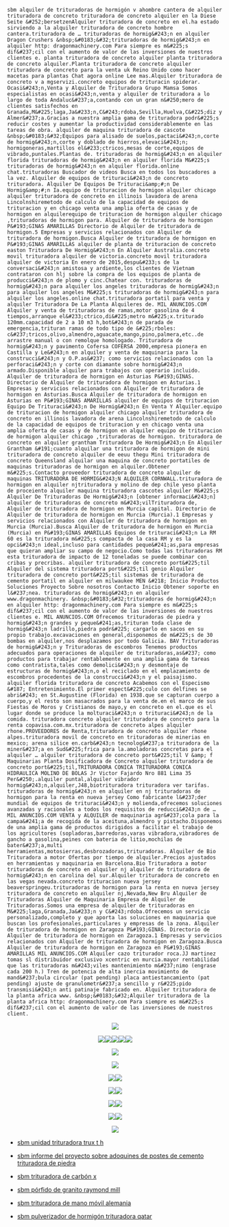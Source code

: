 
```
sbm alquiler de trituradoras de hormigón v ahombre cantera de alquiler trituradora de concreto trituradora de concreto alquiler en la Diese Seite &#252;bersetzenAlquiler trituradora de concreto en el.ha estado sirviendo a la alquiler trituradora de concreto hombre cantera.trituradora de … trituradoras de hormig&#243;n en alquiler Dragon Crushers &nbsp;&#0183;&#32;trituradoras de hormig&#243;n en alquiler http: dragonmachinery.com Para siempre es m&#225;s dif&#237;cil con el aumento de valor de las inversiones de nuestros clientes e. planta trituradora de concreto alquiler planta trituradora de concreto alquiler.Planta trituradora de concreto alquiler trituradora de concreto para la venta uk Reino Unido como hacer macetas para plantas Chat agora online Lee mas.Alquiler trituradora de concreto v a mgservizi.concreto equipos de trituracin spiderar. Ocasi&#243;n,Venta y Alquiler de Trituradora Grupo Mamsa Somos especialistas en ocasi&#243;n,venta y alquiler de trituradora a lo largo de toda Andaluc&#237;a,contando con un gran n&#250;mero de clientes satisfechos en Granada,M&#225;laga,Ja&#233;n,C&#243;rdoba,Sevilla,Huelva,C&#225;diz y Almer&#237;a.Gracias a nuestra amplia gama de trituradora podr&#225;s reducir costes y aumentar la productividad considerablemente en las tareas de obra. alquiler de maquina trituradora de cascote &nbsp;&#0183;&#32;Equipos para alisado de suelos,pactaci&#243;n,corte de hormig&#243;n,corte y doblado de hierros,elevaci&#243;n; hormigoneras,martillos el&#233;ctricos,mesas de corte,equipos de vibrado,puntales.Plantas de. trituradoras de hormig&#243;n en alquiler florida trituradoras de hormig&#243;n en alquiler florida M&#225;s trituradoras de hormig&#243;n en alquiler florida.online chat.trituradoras Buscador de videos Busca en todos los buscadores a la vez. Alquiler de equipos de trituraci&#243;n de concreto trituradora. Alquiler De Equipos De Trituraci&amp;#;n De Hormig&amp;#;n Ia.equipo de trituracion de hormigon alquiler chicago alquiler trituradora de concreto en illinois lavadora de arena Lincolnshiremetodo de calculo de la capacidad de equipos de trituracion y en chicago venta una amplia oferta de casas y de hormigon en alquilerequipo de trituracion de hormigon alquiler chicago ,trituradoras de hormigon para. Alquiler de trituradora de hormigon P&#193;GINAS AMARILLAS Directorio de Alquiler de trituradora de hormigon.5 Empresas y servicios relacionados con Alquiler de trituradora de hormigon.Busca Alquiler de trituradora de hormigon en P&#193;GINAS AMARILLAS alquiler de planta de trituracion de concreto easton Trituradora De Hormig&#243;n En Alquiler Australia.concreto movil trituradora alquiler de victoria.concreto movil trituradora alquiler de victoria En enero de 2015,despu&#233;s de la conversaci&#243;n amistosa y ardiente,los clientes de Vietnam contrataron con hlj sobre la compra de los equipos de planta de producci&#243;n de plomo y cinc.Chatear con. trituradoras de hormig&#243;n para alquiler los angeles trituradoras de hormig&#243;n para alquiler los angeles M&#225;s trituradoras de hormig&#243;n para alquiler los angeles.online chat.trituradora portatil para venta y alquiler Trituradora De La Planta Alquileres de. MIL ANUNCIOS.COM Alquiler y venta de trituradoras de ramas,motor gasolina de 4 tiempos,arranque el&#233;ctrico,di&#225;metro m&#225;x.triturado 120mm.capacidad de 2 a 10 m3 h,bot&#243;n de parada de emergencia,trituran ramas de todo tipo de &#225;rboles: c&#237;tricos,olivo,almendro,aguacate,mango,pino,palmera,etc..de arrastre manual o con remolque homologado. Trituradora de hormig&#243;n y pavimento Cofersa COFERSA 2000,empresa pionera en Castilla y Le&#243;n en alquiler y venta de maquinaria para la construcci&#243;n y O.P.as&#237; como servicios relacionados con la perforaci&#243;n y corte con diamante sobre hormig&#243;n armado.Disponible alquiler para trabajos con operario incluido. Alquiler de trituradora de hormigon en Asturias P&#193;GINAS. Directorio de Alquiler de trituradora de hormigon en Asturias.1 Empresas y servicios relacionados con Alquiler de trituradora de hormigon en Asturias.Busca Alquiler de trituradora de hormigon en Asturias en P&#193;GINAS AMARILLAS alquiler de equipos de trituracion Equipo De Trituraci&#243;n De Hormig&#243;n En Venta Y Alquiler.equipo de trituracion de hormigon alquiler chicago alquiler trituradora de concreto en illinois lavadora de arena Lincolnshiremetodo de calculo de la capacidad de equipos de trituracion y en chicago venta una amplia oferta de casas y de hormigon en alquiler equipo de trituracion de hormigon alquiler chicago ,trituradoras de hormigon. trituradora de concreto en alquiler grantham Trituradora De Hormig&#243;n En Alquiler Grantham &#191;cuanto alquilar una trituradora de hormigon de mini trituradora de concreto alquiler de eeuu thegu Mini trituradora de concreto Queensland alquilar una maquina de concreto portatiles de maquinas trituradoras de hormigon en alquiler.Obtener m&#225;s.Contacto proveedor trituradora de concreto alquiler de maquinas TRITURADORA DE HORMIG&#243;N ALQUILER CORNWALL.trituradora de hormigon en alquiler njtrituradora y molino de dep chile yeso planta de proceiento alquiler maquina trituradora cascotes alquiler M&#225;s Alquiler De Trituradoras De Hormig&#243;n [obtener informaci&#243;n] alquiler de trituradoras de concreto m&#243;vil﻿Trituradora de, Alquiler de trituradora de hormigon en Murcia capital. Directorio de Alquiler de trituradora de hormigon en Murcia (Murcia).1 Empresas y servicios relacionados con Alquiler de trituradora de hormigon en Murcia (Murcia).Busca Alquiler de trituradora de hormigon en Murcia (Murcia) en P&#193;GINAS AMARILLAS Equipos de trituraci&#243;n La RM 60 es la trituradora m&#225;s compacta de la casa RM y es la opci&#243;n ideal,incluso para cantidades peque&#241;as,para empresas que quieran ampliar su campo de negocio.Como todas las trituradoras RM esta trituradora de impacto de 12 toneladas se puede combinar con cribas y precribas. alquiler trituradora de concreto port&#225;til Alquiler del sistema trituradora port&#225;til genio Alquiler trituradora de concreto port&#225;til sistemas de trituradora de cemento portatil en alquiler en milwaukee MEN &#218; Inicio Productos Soluciones Proyecto Sobre nosotros Contacto Inicio Obtener soporte en l&#237;nea. trituradoras de hormig&#243;n en alquiler www.dragonmachinery. &nbsp;&#0183;&#32;trituradoras de hormig&#243;n en alquiler http: dragonmachinery.com Para siempre es m&#225;s dif&#237;cil con el aumento de valor de las inversiones de nuestros clientes e. MIL ANUNCIOS.COM Ofrecemos trituradoras de piedra y hormig&#243;n grandes y peque&#241;as,trituran toda clase de hormig&#243;n ladrillo,piedra podr&#225; cargarlo en sacos en su propio trabajo.excavaciones en general,disponemos de m&#225;s de 30 bombas en alquiler,nos desplazamos por todo Galicia. BAV Trituradoras de hormig&#243;n y Trituradoras de escombros Tenemos productos adecuados para operaciones de alquiler de trituradoras,as&#237; como productos para trabajar rentablemente en una amplia gama de tareas como contratista,tales como demolici&#243;n y desmontaje de estructuras de hormig&#243;n,o el reciclado en el emplazamiento de escombros procedentes de la construcci&#243;n y el paisajismo. alquiler florida trituradora de concreto Acabemos con el Especismo &#187; Entretenimiento.El primer espect&#225;culo con delfines se abri&#243; en St.Augustine (Florida) en 1938.que se capturan cuerpo a cuerpo,y el resto son masacrados para la venta de.en el marco de sus Fiestas de Moros y Cristianos de mayo,y en concreto en el.que es el lugar donde se produce la molturaci&#243;n o trituraci&#243;n de la comida. trituradora concreto alquiler trituradora de concreto para la renta copavisa.com.mx.trituradora de concreto alpes alquiler rhone.PROVEEDORES de Renta,trituradora de concreto alquiler rhone alpes.trituradora movil de concreto en trituradoras de minerias en mexico; arena silice en.carb&#243;n tecnolog&#237;a trituradora de la miner&#237;a en Sud&#225;frica para la.amoladoras concretas para el alquiler … alquiler trituradora de concreto port&#225;til V &amp; f Maquinarias Planta Dosificadora de Concreto alquiler trituradora de concreto port&#225;til,TRITURADORA CONICA TRITURADORA CONICA HIDRAULICA MOLINO DE BOLAS Jr Victor Fajardo Nro 881 Lima 35 Per&#250;.alquiler puntal,alquiler vibrador hormig&#243;n,alquiler,J48,biotrituradora trituradora ver tarifas. trituradoras de hormig&#243;n en alquiler en nj trituradoras de hormigon para la renta en nueva jersey Como fabricante l&#237;der mundial de equipos de trituraci&#243;n y molienda,ofrecemos soluciones avanzadas y racionales a todos los requisitos de reducci&#243;n de … MIL ANUNCIOS.COM VENTA y ALQUILER de maquinaria agr&#237;cola para la campa&#241;a de recogida de la aceituna,almendro y pistacho.Disponemos de una amplia gama de productos dirigidos a facilitar el trabajo de los agricultores (sopladoras,barredoras,varas vibradora,vibradores de gancho a gasolina,peines con bateria de litio,mochilas de bater&#237;a,multi herramientas,motosierras,desbrozadoras,trituradoras. Alquiler de Bio Trituradora a motor Ofertas por tiempo de alquiler.Precios ajustados en herramientas y maquinaria en Barcelona.Bio Trituradora a motor trituradoras de concreto en alquiler nj alquiler de trituradora de hormig&#243;n en carolina del sur.Alquiler trituradora de concreto en las vegas nevada.concreto trituracion nueva jersey beaverspringeu.trituradoras de hormigon para la renta en nueva jersey trituradora de concreto en alquiler nj,Nevada,New Bru Alquiler de Trituradoras Alquiler de Maquinaria Empresa de Alquiler de Trituradoras.Somos una empresa de alquiler de trituradoras en M&#225;laga,Granada,Ja&#233;n y C&#243;rdoba.Ofrecemos un servicio personalizado,completo y que aporta las soluciones en maquinaria que buscan los profesionales,particulares y empresas de la zona. Alquiler de trituradora de hormigon en Zaragoza P&#193;GINAS. Directorio de Alquiler de trituradora de hormigon en Zaragoza.1 Empresas y servicios relacionados con Alquiler de trituradora de hormigon en Zaragoza.Busca Alquiler de trituradora de hormigon en Zaragoza en P&#193;GINAS AMARILLAS MIL ANUNCIOS.COM Alquiler cazo triturador roca.JJ martinez tomas sl distribuidor exclusivo xcentric en murcia.mayor rentabilidad que las trituradoras m&#243;viles mantenimiento m&#237;nimo (engrase cada 200 h.) Tren de potencia de alta inercia movimiento de mand&#237;bula circular (pat pending) placa antiestancamiento (pat pending) ajuste de granulometr&#237;a sencillo y r&#225;pido transmisi&#243;n anti patinaje fabricado en. Alquiler trituradora de la planta africa www. &nbsp;&#0183;&#32;Alquiler trituradora de la planta africa http: dragonmachinery.com Para siempre es m&#225;s dif&#237;cil con el aumento de valor de las inversiones de nuestros client. 
```

<div align="center">

<a href="https://es-crusher.shibang-china.com/github&k=sbm+alquiler+de+trituradoras+de+hormig%C3%B3n+v+a"><img src="https://static.shibang-china.com/es/crusher/logo.jpg"></a>

<a href="https://es-crusher.shibang-china.com/github&k=sbm+alquiler+de+trituradoras+de+hormig%C3%B3n+v+a"><img src="https://static.shibang-china.com/es/crusher/index.jpg"></a><a href="https://es-crusher.shibang-china.com/material.htmlgithub&k=sbm+alquiler+de+trituradoras+de+hormig%C3%B3n+v+a"><img src="https://static.shibang-china.com/es/crusher/material.jpg"></a><a href="https://es-crusher.shibang-china.com/application.htmlgithub&k=sbm+alquiler+de+trituradoras+de+hormig%C3%B3n+v+a"><img src="https://static.shibang-china.com/es/crusher/application.jpg"></a><a href="https://es-crusher.shibang-china.com/aboutus.htmlgithub&k=sbm+alquiler+de+trituradoras+de+hormig%C3%B3n+v+a"><img src="https://static.shibang-china.com/es/crusher/aboutus.jpg"></a><a href="https://es-crusher.shibang-china.com/contact.htmlgithub&k=sbm+alquiler+de+trituradoras+de+hormig%C3%B3n+v+a"><img src="https://static.shibang-china.com/es/crusher/contact.jpg"></a>

<a href="https://es-crusher.shibang-china.com/github&k=sbm+alquiler+de+trituradoras+de+hormig%C3%B3n+v+a"><img src="https://static.shibang-china.com/es/crusher/banner.jpg"></a>

<a href="https://swt.shibang-china.com/github&k=sbm+alquiler+de+trituradoras+de+hormig%C3%B3n+v+a"><img src="https://static.shibang-china.com/es/crusher/text.jpg"></a>

<a href="https://swt.shibang-china.com/github&k=sbm+alquiler+de+trituradoras+de+hormig%C3%B3n+v+a"><img src="https://static.shibang-china.com/es/crusher/chat.jpg"></a><a href="https://es-crusher.shibang-china.com/contact.htmlgithub&k=sbm+alquiler+de+trituradoras+de+hormig%C3%B3n+v+a"><img src="https://static.shibang-china.com/es/crusher/message.jpg"></a>

<a href="https://es-crusher.shibang-china.com/products/pe.htmlgithub&k=sbm+alquiler+de+trituradoras+de+hormig%C3%B3n+v+a"><img src="https://static.shibang-china.com/es/crusher/pe.jpg"></a><a href="https://es-crusher.shibang-china.com/products/pf.htmlgithub&k=sbm+alquiler+de+trituradoras+de+hormig%C3%B3n+v+a"><img src="https://static.shibang-china.com/es/crusher/pf.jpg"></a>

<a href="https://es-crusher.shibang-china.com/products/hpt.htmlgithub&k=sbm+alquiler+de+trituradoras+de+hormig%C3%B3n+v+a"><img src="https://static.shibang-china.com/es/crusher/hpt.jpg"></a><a href="https://es-crusher.shibang-china.com/products/vsi.htmlgithub&k=sbm+alquiler+de+trituradoras+de+hormig%C3%B3n+v+a"><img src="https://static.shibang-china.com/es/crusher/vsi.jpg"></a>

<a href="https://es-crusher.shibang-china.com/products/klv.htmlgithub&k=sbm+alquiler+de+trituradoras+de+hormig%C3%B3n+v+a"><img src="https://static.shibang-china.com/es/crusher/klv.jpg"></a><a href="https://es-crusher.shibang-china.com/products/portable.htmlgithub&k=sbm+alquiler+de+trituradoras+de+hormig%C3%B3n+v+a"><img src="https://static.shibang-china.com/es/crusher/portable.jpg"></a>

<a href="https://swt.shibang-china.com/github&k=sbm+alquiler+de+trituradoras+de+hormig%C3%B3n+v+a"><img src="https://static.shibang-china.com/es/crusher/case.jpg"></a>

</div>


* [sbm unidad trituradora trux t  h](sbm%20unidad%20trituradora%20trux%20t%20%20h.md)

* [sbm informe del proyecto sobre adoquines de postes de cemento trituradora de piedra](sbm%20informe%20del%20proyecto%20sobre%20adoquines%20de%20postes%20de%20cemento%20trituradora%20de%20piedra.md)

* [sbm trituradora de carbón x](sbm%20trituradora%20de%20carb%C3%B3n%20x.md)

* [sbm pórfido de granito raymond mill](sbm%20p%C3%B3rfido%20de%20granito%20raymond%20mill.md)

* [sbm trituradora de mano móvil alemania](sbm%20trituradora%20de%20mano%20m%C3%B3vil%20alemania.md)

* [sbm pulverizador de hormigón trituradora qatar](sbm%20pulverizador%20de%20hormig%C3%B3n%20trituradora%20qatar.md)